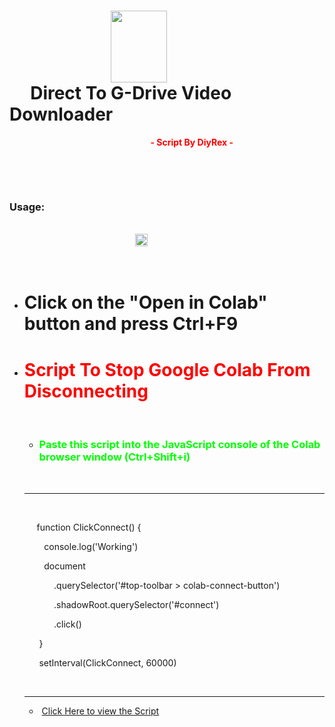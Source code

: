 <h1><strong><img style="display: block; margin-left: auto; margin-right: 50%;" src="https://github.com/DiyRex/Direct-To-G-Drive-Uploader-/blob/main/Src/cloud%20to%20drive.png?raw=true" alt="" width="90" height="115" />&nbsp;&nbsp;&nbsp;&nbsp;&nbsp;Direct To G-Drive Video Downloader&nbsp;</strong></h1>
<p><strong>&nbsp; &nbsp; &nbsp; &nbsp; &nbsp; &nbsp; &nbsp; &nbsp; &nbsp; &nbsp; &nbsp; &nbsp; &nbsp; &nbsp; &nbsp; &nbsp; &nbsp; &nbsp; &nbsp; &nbsp; &nbsp; &nbsp; &nbsp; &nbsp; &nbsp; &nbsp; &nbsp; &nbsp; &nbsp; &nbsp; &nbsp; &nbsp; &nbsp; &nbsp;&nbsp;<span style="color: #ff0000;">- Script By DiyRex -&nbsp;</span></strong></p>
<p>&nbsp;</p>
<p><br /><h3><strong>Usage:</strong></h3> <br /> &nbsp;&nbsp;&nbsp;&nbsp;&nbsp;&nbsp;&nbsp;&nbsp;&nbsp;&nbsp;&nbsp;&nbsp;&nbsp;&nbsp;&nbsp;&nbsp;&nbsp;&nbsp;&nbsp;&nbsp;&nbsp;&nbsp;&nbsp;&nbsp;&nbsp;&nbsp;&nbsp;&nbsp;&nbsp;&nbsp;&nbsp;&nbsp;&nbsp;&nbsp;&nbsp;&nbsp;&nbsp;&nbsp;&nbsp;&nbsp;&nbsp;&nbsp;&nbsp;&nbsp;&nbsp;&nbsp;&nbsp;&nbsp;&nbsp;&nbsp;&nbsp;<a href="https://colab.research.google.com/github/DiyRex/Direct-To-G-Drive-Uploader-/blob/main/Direct_to_G_Drive_Uploader.ipynb" target="_parent\"><img src="https://colab.research.google.com/assets/colab-badge.svg" height="20" alt="Open In Colab" /></a></p>
<p>&nbsp;</p>
<ul>
<li>
<h1>Click on the "Open in Colab" button and press Ctrl+F9</h1>
</li>
</ul>
<ul>
<li>
<h1><span style="color: #ff0000;"><strong>Script To Stop Google Colab From Disconnecting</strong></span></h1>
<p>&nbsp;</p>
<ul>
<li>
<h3><span style="color: #00ff00;"><strong><span style="color: #00ff00;"></span>Paste this script into the JavaScript console of the Colab browser window (Ctrl+Shift+i)</strong></span></h3>
</li>
</ul>
<p>&nbsp;</p>
<hr />
<p>&nbsp;</p>
<p>&nbsp; &nbsp; &nbsp;<span class="token keyword">function</span> <span class="token function">ClickConnect</span><span class="token punctuation">(</span><span class="token punctuation">)</span> <span class="token punctuation">{</span></p>
<p><span class="token punctuation">&nbsp; &nbsp; &nbsp; &nbsp;&nbsp;console.<span class="token function">log</span>(<span class="token string">'Working'</span>)</span></p>
<p><span class="token punctuation">&nbsp; &nbsp; &nbsp; &nbsp; document</span></p>
<p><span class="token punctuation">&nbsp; &nbsp; &nbsp; &nbsp; &nbsp; &nbsp; .<span class="token function">querySelector</span>(<span class="token string">'#top-toolbar &gt; colab-connect-button'</span>)</span></p>
<p><span class="token punctuation">&nbsp; &nbsp; &nbsp; &nbsp; &nbsp; &nbsp;&nbsp;.shadowRoot.<span class="token function">querySelector</span>(<span class="token string">'#connect'</span>)</span></p>
<p><span class="token punctuation">&nbsp; &nbsp; &nbsp; &nbsp; &nbsp; &nbsp; .<span class="token function">click</span>()</span></p>
<p><span class="token punctuation">&nbsp; &nbsp; &nbsp; }</span></p>
<p><span class="token punctuation">&nbsp; &nbsp; &nbsp;&nbsp;<span class="token function">setInterval</span>(ClickConnect, <span class="token number">60000</span>)</span></p>
<p>&nbsp;</p>
<hr />
<ul>
<li>&nbsp;<span style="color: #ff0000;"><a href="https://github.com/DiyRex/Direct-To-G-Drive-Uploader-/blob/main/Script/Script.txt">Click Here to view the Script</a></span></li>
</ul>

